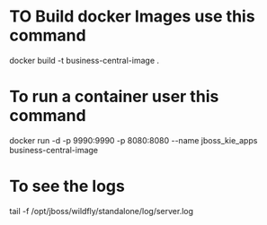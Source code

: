 # TO Build docker Images use this command

docker build -t business-central-image .

# To run a container user this command

docker run -d -p 9990:9990 -p 8080:8080 --name jboss_kie_apps business-central-image

# To see the logs
tail -f /opt/jboss/wildfly/standalone/log/server.log
